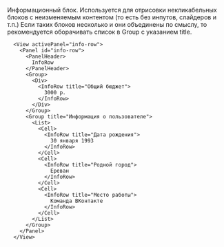 Информационный блок. Используется для отрисовки некликабельных блоков с неизменяемым контентом (то есть без инпутов, слайдеров и т.п.)
Если таких блоков несколько и они объединены по смыслу, то рекомендуется оборачивать список в Group с указанием title.

```
  <View activePanel="info-row">
    <Panel id="info-row">
      <PanelHeader>
        InfoRow
      </PanelHeader>
      <Group>
        <Div>
          <InfoRow title="Общий бюджет">
            3000 р.
          </InfoRow>
        </Div>
      </Group>
      <Group title="Информация о пользователе">
        <List>
          <Cell>
            <InfoRow title="Дата рождения">
              30 января 1993
            </InfoRow>
          </Cell>
          <Cell>
            <InfoRow title="Родной город">
              Ереван
            </InfoRow>
          </Cell>
          <Cell>
            <InfoRow title="Место работы">
              Команда ВКонтакте
            </InfoRow>
          </Cell>
        </List>
      </Group>
    </Panel>
  </View>
```
